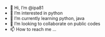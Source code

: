 - 👋 Hi, I’m @ipa81
- 👀 I’m interested in python
- 🌱 I’m currently learning python, java
- 💞️ I’m looking to collaborate on public codes
- 📫 How to reach me ...

<!---
ipa81/ipa81 is a ✨ special ✨ repository because its `README.md` (this file) appears on your GitHub profile.
You can click the Preview link to take a look at your changes.
--->
